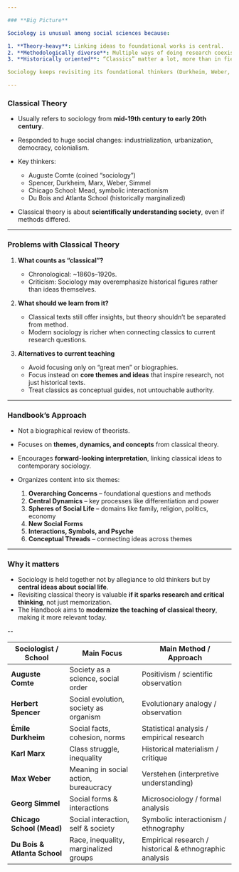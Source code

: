 ```yaml
---

### **Big Picture**

Sociology is unusual among social sciences because:

1. **Theory-heavy**: Linking ideas to foundational works is central.
2. **Methodologically diverse**: Multiple ways of doing research coexist.
3. **Historically oriented**: “Classics” matter a lot, more than in fields like Economics or Psychology.

Sociology keeps revisiting its foundational thinkers (Durkheim, Weber, Marx, Du Bois, etc.) and debates about who belongs in the canon.

---
```


### **Classical Theory**

* Usually refers to sociology from **mid-19th century to early 20th century**.
* Responded to huge social changes: industrialization, urbanization, democracy, colonialism.
* Key thinkers:

  * Auguste Comte (coined “sociology”)
  * Spencer, Durkheim, Marx, Weber, Simmel
  * Chicago School: Mead, symbolic interactionism
  * Du Bois and Atlanta School (historically marginalized)
* Classical theory is about **scientifically understanding society**, even if methods differed.

---

### **Problems with Classical Theory**

1. **What counts as “classical”?**

   * Chronological: \~1860s–1920s.
   * Criticism: Sociology may overemphasize historical figures rather than ideas themselves.
2. **What should we learn from it?**

   * Classical texts still offer insights, but theory shouldn’t be separated from method.
   * Modern sociology is richer when connecting classics to current research questions.
3. **Alternatives to current teaching**

   * Avoid focusing only on “great men” or biographies.
   * Focus instead on **core themes and ideas** that inspire research, not just historical texts.
   * Treat classics as conceptual guides, not untouchable authority.

---

### **Handbook’s Approach**

* Not a biographical review of theorists.
* Focuses on **themes, dynamics, and concepts** from classical theory.
* Encourages **forward-looking interpretation**, linking classical ideas to contemporary sociology.
* Organizes content into six themes:

  1. **Overarching Concerns** – foundational questions and methods
  2. **Central Dynamics** – key processes like differentiation and power
  3. **Spheres of Social Life** – domains like family, religion, politics, economy
  4. **New Social Forms**
  5. **Interactions, Symbols, and Psyche**
  6. **Conceptual Threads** – connecting ideas across themes

---

### **Why it matters**

* Sociology is held together not by allegiance to old thinkers but by **central ideas about social life**.
* Revisiting classical theory is valuable **if it sparks research and critical thinking**, not just memorization.
* The Handbook aims to **modernize the teaching of classical theory**, making it more relevant today.

--















| Sociologist / School         | Main Focus                            | Main Method / Approach                                  |
| ---------------------------- | ------------------------------------- | ------------------------------------------------------- |
| **Auguste Comte**            | Society as a science, social order    | Positivism / scientific observation                     |
| **Herbert Spencer**          | Social evolution, society as organism | Evolutionary analogy / observation                      |
| **Émile Durkheim**           | Social facts, cohesion, norms         | Statistical analysis / empirical research               |
| **Karl Marx**                | Class struggle, inequality            | Historical materialism / critique                       |
| **Max Weber**                | Meaning in social action, bureaucracy | Verstehen (interpretive understanding)                  |
| **Georg Simmel**             | Social forms & interactions           | Microsociology / formal analysis                        |
| **Chicago School (Mead)**    | Social interaction, self & society    | Symbolic interactionism / ethnography                   |
| **Du Bois & Atlanta School** | Race, inequality, marginalized groups | Empirical research / historical & ethnographic analysis |

